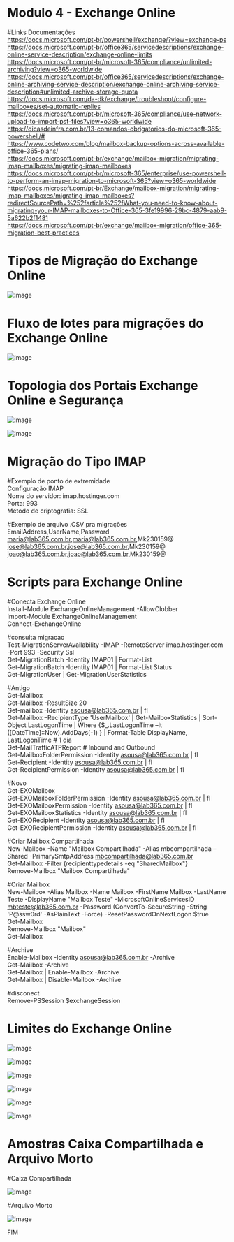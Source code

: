 # Modulo 4 - Exchange Online

#Links Documentações
<br>https://docs.microsoft.com/pt-br/powershell/exchange/?view=exchange-ps
<br>https://docs.microsoft.com/pt-br/office365/servicedescriptions/exchange-online-service-description/exchange-online-limits
<br>https://docs.microsoft.com/pt-br/microsoft-365/compliance/unlimited-archiving?view=o365-worldwide
<br>https://docs.microsoft.com/pt-br/office365/servicedescriptions/exchange-online-archiving-service-description/exchange-online-archiving-service-description#unlimited-archive-storage-quota
<br>https://docs.microsoft.com/da-dk/exchange/troubleshoot/configure-mailboxes/set-automatic-replies
<br>https://docs.microsoft.com/pt-br/microsoft-365/compliance/use-network-upload-to-import-pst-files?view=o365-worldwide
<br>https://dicasdeinfra.com.br/13-comandos-obrigatorios-do-microsoft-365-powershell/#
<br>https://www.codetwo.com/blog/mailbox-backup-options-across-available-office-365-plans/
<br>https://docs.microsoft.com/pt-br/exchange/mailbox-migration/migrating-imap-mailboxes/migrating-imap-mailboxes
<br>https://docs.microsoft.com/pt-br/microsoft-365/enterprise/use-powershell-to-perform-an-imap-migration-to-microsoft-365?view=o365-worldwide
<br>https://docs.microsoft.com/pt-br/Exchange/mailbox-migration/migrating-imap-mailboxes/migrating-imap-mailboxes?redirectSourcePath=%252farticle%252fWhat-you-need-to-know-about-migrating-your-IMAP-mailboxes-to-Office-365-3fe19996-29bc-4879-aab9-5a622b2f1481
<br>https://docs.microsoft.com/pt-br/exchange/mailbox-migration/office-365-migration-best-practices

# Tipos de Migração do Exchange Online 

![image](https://user-images.githubusercontent.com/49683486/173575591-de85ae98-bbf1-42de-8dee-ea3d80350abf.png)

# Fluxo de lotes para migrações  do Exchange Online 

![image](https://user-images.githubusercontent.com/49683486/173575962-8404f9a6-3689-4ce2-b5c6-47e163fc3582.png)

# Topologia dos Portais Exchange Online e Segurança

![image](https://github.com/alexosousa/treinamento-ms365/assets/49683486/cd5520f2-8392-4298-8abf-8e18a28afe8f)

![image](https://github.com/alexosousa/treinamento-ms365/assets/49683486/61f0f8fc-7e91-4376-b46d-27b9caf683f3)

# Migração do Tipo IMAP

#Exemplo de ponto de extremidade 
<br>Configuração IMAP
<br>Nome do servidor: imap.hostinger.com
<br>Porta: 993
<br>Método de criptografia: SSL

#Exemplo de arquivo .CSV pra migrações 
<br>EmailAddress,UserName,Password
<br>maria@lab365.com.br,maria@lab365.com.br,Mk230159@
<br>jose@lab365.com.br,jose@lab365.com.br,Mk230159@
<br>joao@lab365.com.br,joao@lab365.com.br,Mk230159@

# Scripts para Exchange Online 

#Conecta Exchange Online
<br>Install-Module ExchangeOnlineManagement -AllowClobber
<br>Import-Module ExchangeOnlineManagement
<br>Connect-ExchangeOnline

#consulta migracao
<br>Test-MigrationServerAvailability -IMAP -RemoteServer imap.hostinger.com -Port 993 -Security Ssl
<br>Get-MigrationBatch -Identity IMAP01 | Format-List
<br>Get-MigrationBatch -Identity IMAP01 | Format-List Status
<br>Get-MigrationUser | Get-MigrationUserStatistics

#Antigo
<br>Get-Mailbox
<br>Get-Mailbox -ResultSize 20
<br>Get-mailbox -Identity asousa@lab365.com.br | fl
<br>Get-Mailbox –RecipientType 'UserMailbox' | Get-MailboxStatistics | Sort-Object LastLogonTime | Where {$_.LastLogonTime –lt ([DateTime]::Now).AddDays(-1) } | Format-Table DisplayName, LastLogonTime # 1 dia
<br>Get-MailTrafficATPReport # Inbound and Outbound
<br>Get-MailboxFolderPermission -Identity asousa@lab365.com.br | fl
<br>Get-Recipient -Identity asousa@lab365.com.br | fl
<br>Get-RecipientPermission -Identity asousa@lab365.com.br | fl   

#Novo
<br>Get-EXOMailbox   
Get-EXOMailboxFolderPermission -Identity asousa@lab365.com.br | fl
<br>Get-EXOMailboxPermission -Identity asousa@lab365.com.br | fl
<br>Get-EXOMailboxStatistics -Identity asousa@lab365.com.br | fl 
<br>Get-EXORecipient -Identity asousa@lab365.com.br | fl
<br>Get-EXORecipientPermission -Identity asousa@lab365.com.br | fl

#Criar Mailbox Compartilhada
<br>New-Mailbox -Name "Mailbox Compartilhada" -Alias mbcompartilhada –Shared -PrimarySmtpAddress mbcompartilhada@lab365.com.br
<br>Get-Mailbox -Filter {recipienttypedetails -eq "SharedMailbox"}
<br>Remove-Mailbox "Mailbox Compartilhada" 

#Criar Mailbox 
<br>New-Mailbox -Alias Mailbox -Name Mailbox -FirstName Mailbox -LastName Teste -DisplayName "Mailbox Teste" -MicrosoftOnlineServicesID mbteste@lab365.com.br -Password (ConvertTo-SecureString -String 'P@ssw0rd' -AsPlainText -Force) -ResetPasswordOnNextLogon $true
<br>Get-Mailbox
<br>Remove-Mailbox "Mailbox" 
<br>Get-Mailbox

#Archive
<br>Enable-Mailbox -Identity asousa@lab365.com.br -Archive
<br>Get-Mailbox -Archive
<br>Get-Mailbox | Enable-Mailbox -Archive
<br>Get-Mailbox | Disable-Mailbox -Archive

#disconect
<br>Remove-PSSession $exchangeSession

# Limites do Exchange Online 

![image](https://github.com/alexosousa/Temporario/assets/49683486/5611b77d-a10f-4c34-b3ba-1bfcd944926e)

![image](https://user-images.githubusercontent.com/49683486/173577890-213925b2-a011-4951-9231-da485d034252.png)

![image](https://user-images.githubusercontent.com/49683486/173577935-bfbb0ee2-ef11-4cef-9fd6-398c5af35864.png)

![image](https://user-images.githubusercontent.com/49683486/173577984-3a72de32-95c7-40c9-bc16-9dfed94a6c1d.png)

![image](https://user-images.githubusercontent.com/49683486/173578074-69ee3ade-4a37-4b85-b19a-92d66d68b703.png)

![image](https://user-images.githubusercontent.com/49683486/173578118-4246844c-ee0f-4560-a22b-8dfd057af887.png)

# Amostras Caixa Compartilhada e Arquivo Morto

#Caixa Compartilhada

![image](https://user-images.githubusercontent.com/49683486/173621476-ed85efa3-66ba-4a68-80ea-c60a393ba37d.png)

#Arquivo Morto

![image](https://user-images.githubusercontent.com/49683486/173625270-cfb48929-6245-41ed-9877-2be8cb49b7c6.png)

FIM
